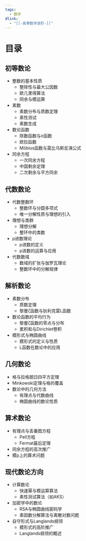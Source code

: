 ```yaml
---
tags:
  - 数学
dlink:
  - "[[-高等数学进阶-]]"
---
```

# 目录
## 初等数论
- 整数的基本性质
	- 整除性与最大公因数
	- 欧几里得算法
	- 同余与模运算
- 素数
    - 素数分布与质数定理
    - 素性测试
    - 素数生成
- 数论函数
	- 除数函数与σ函数
	- 欧拉函数
    - Möbius函数与莫比乌斯反演公式
- 同余方程
    - 一次同余方程
    - 中国剩余定理
    - 二次剩余与平方同余
## 代数数论
- 代数整数环
    - 整数环与分圆多项式
    - 唯一分解性质与理想的引入
- 理想与类群
    - 理想分解
    - 整环中的类数
- p进数理论
    - p进数的定义
    - p进数的运算与应用
- 代数数域
    - 数域的扩张与伽罗瓦理论
    - 整数环中的分解规律
## 解析数论
- 素数分布
    - 质数定理
    - 黎曼ζ函数与狄利克雷L函数
- 数论函数的平均行为
    - 黎曼ζ函数的零点与分布
    - 累积和与Dirichlet卷积
- 模形式与椭圆曲线
	- 模形式的定义与性质
    - L函数在数论中的应用
## 几何数论
- 格与拉格朗日四平方定理
- Minkowski定理与格的覆盖
- 数论中的几何方法
    - 有理点与代数曲线
    - 椭圆曲线的数论性质
## 算术数论
- 有理点与丢番图方程
    - Pell方程
    - Fermat最后定理
- 同余方程的高次推广
- 模p上的算术问题
## 现代数论方向
- 计算数论
    - 快速幂与模运算算法
    - 素性测试算法（如AKS）
- 加密学中的数论
    - RSA与椭圆曲线密码学
    - 素因数分解算法与离散对数问题
- 自守形式与Langlands纲领
    - 模形式的高阶推广
    - Langlands纲领的概述
